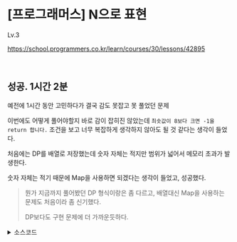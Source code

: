 # [프로그래머스] N으로 표현

Lv.3

https://school.programmers.co.kr/learn/courses/30/lessons/42895

<br>

## 성공. 1시간 2분

예전에 1시간 동안 고민하다가 결국 감도 못잡고 못 풀었던 문제

이번에도 어떻게 풀어야할지 바로 감이 잡히진 않았는데 `최솟값이 8보다 크면 -1을 return 합니다.` 조건을 보고 너무 복잡하게 생각하지 않아도 될 것 같다는 생각이 들었다.

처음에는 DP를 배열로 저장했는데 숫자 자체는 적지만 범위가 넓어서 메모리 초과가 발생한다.

숫자 자체는 적기 때문에 Map을 사용하면 되겠다는 생각이 들었고, 성공했다.

> 뭔가 지금까지 풀어봤던 DP 형식이랑은 좀 다르고, 배열대신 Map을 사용하는 문제도 처음이라 좀 신기했다.
>
> DP보다도 구현 문제에 더 가까운듯하다.

<details><summary> 소스코드 </summary>

```java
import java.io.BufferedReader;
import java.io.InputStreamReader;
import java.util.ArrayList;
import java.util.Arrays;
import java.util.HashMap;
import java.util.List;

class Solution {

    final int INF = 987654321;

    int N, number;
    HashMap<Integer, Integer> dp;
    List<Integer> arr;

    public int repeatNumber(int N, int repeat) {
        int result = N;
        for (int i = 1; i < repeat; i++) {
            result *= 10;
            result += N;
        }
        return result;
    }

    public void addNumToArr(int a) {
        arr.add(a);

        for (int i = 0; i < arr.size(); i++) {
            int b = arr.get(i);

            if (dp.get(a) + dp.get(b) > 8) continue;

            updateDP(a, b, a + b);
            updateDP(a, b, a - b);
            updateDP(a, b, b - a);

            if(a == 0 || b == 0) continue;
            updateDP(a, b, a / b);
            updateDP(a, b, b / a);
            updateDP(a, b, a * b);
        }
    }

    public void updateDP(int a, int b, int calResult) {
        if (calResult < 0) return;
        if (dp.getOrDefault(calResult, INF) <= dp.get(a) + dp.get(b)) return;

        dp.put(calResult, dp.get(a) + dp.get(b));
        addNumToArr(calResult);
    }

    public int solution(int N, int number) {
        this.N = N;
        this.number = number;
        dp = new HashMap<>();
        arr = new ArrayList<>();

        for (int i = 1; i <= 8; i++) {
            int repeatNum = repeatNumber(N, i);
            if (dp.getOrDefault(repeatNum, INF) > i) {
                dp.put(repeatNum, i);
                addNumToArr(repeatNum);
            }
        }

        int ret = dp.getOrDefault(number, INF);
        return (ret > 8) ? -1 : ret;
    }
}
```

</details>